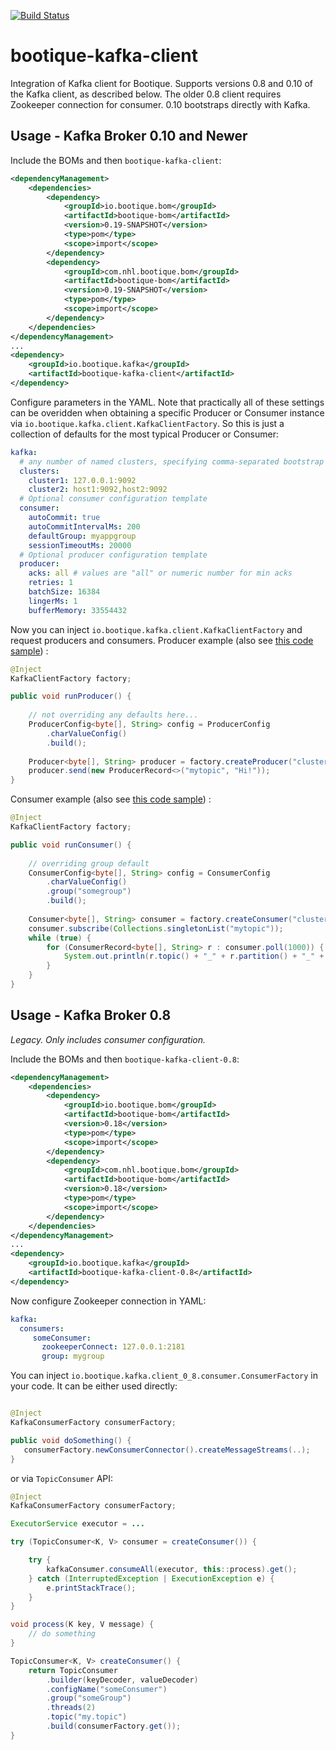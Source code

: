 [![Build Status](https://travis-ci.org/bootique/bootique-kafka-client.svg)](https://travis-ci.org/bootique/bootique-kafka-client)

# bootique-kafka-client

Integration of Kafka client for Bootique. Supports versions 0.8 and 0.10 of the Kafka client, as described below. The 
older 0.8 client requires Zookeeper connection for consumer. 0.10 bootstraps directly with Kafka.

## Usage - Kafka Broker 0.10 and Newer

Include the BOMs and then ```bootique-kafka-client```:
```xml
<dependencyManagement>
    <dependencies>
        <dependency>
            <groupId>io.bootique.bom</groupId>
            <artifactId>bootique-bom</artifactId>
            <version>0.19-SNAPSHOT</version>
            <type>pom</type>
            <scope>import</scope>
        </dependency>
        <dependency>
            <groupId>com.nhl.bootique.bom</groupId>
            <artifactId>bootique-bom</artifactId>
            <version>0.19-SNAPSHOT</version>
            <type>pom</type>
            <scope>import</scope>
        </dependency>
    </dependencies>
</dependencyManagement>
...
<dependency>
	<groupId>io.bootique.kafka</groupId>
	<artifactId>bootique-kafka-client</artifactId>
</dependency>
```

Configure parameters in the YAML. Note that practically all of these settings can be overidden when obtaining a 
specific Producer or Consumer instance via ```io.bootique.kafka.client.KafkaClientFactory```. So this is just a 
collection of defaults for the most typical Producer or Consumer:

```yaml
kafka:
  # any number of named clusters, specifying comma-separated bootstrap Kafka servers for each.
  clusters:
    cluster1: 127.0.0.1:9092
    cluster2: host1:9092,host2:9092
  # Optional consumer configuration template
  consumer:
    autoCommit: true
    autoCommitIntervalMs: 200
    defaultGroup: myappgroup
    sessionTimeoutMs: 20000
  # Optional producer configuration template
  producer:
    acks: all # values are "all" or numeric number for min acks
    retries: 1
    batchSize: 16384
    lingerMs: 1
    bufferMemory: 33554432
```

Now you can inject ```io.bootique.kafka.client.KafkaClientFactory``` and request producers and consumers. Producer 
example (also see [this code sample](https://github.com/bootique-examples/bootique-kafka-producer)) :
```java
@Inject
KafkaClientFactory factory;

public void runProducer() {
    
    // not overriding any defaults here...
    ProducerConfig<byte[], String> config = ProducerConfig
        .charValueConfig()
        .build();
    
    Producer<byte[], String> producer = factory.createProducer("cluster2", config);
    producer.send(new ProducerRecord<>("mytopic", "Hi!"));
}
```
Consumer example (also see [this code sample](https://github.com/bootique-examples/bootique-kafka-consumer)) :
```java
@Inject
KafkaClientFactory factory;

public void runConsumer() {
    
    // overriding group default
    ConsumerConfig<byte[], String> config = ConsumerConfig
        .charValueConfig()
        .group("somegroup")
        .build();
    
    Consumer<byte[], String> consumer = factory.createConsumer("cluster1", config);
    consumer.subscribe(Collections.singletonList("mytopic"));
    while (true) {
        for (ConsumerRecord<byte[], String> r : consumer.poll(1000)) {
            System.out.println(r.topic() + "_" + r.partition() + "_" + r.offset() + ": " + r.value());
        }
    }
}
```

## Usage - Kafka Broker 0.8

_Legacy. Only includes consumer configuration._

Include the BOMs and then ```bootique-kafka-client-0.8```:
```xml
<dependencyManagement>
    <dependencies>
        <dependency>
            <groupId>io.bootique.bom</groupId>
            <artifactId>bootique-bom</artifactId>
            <version>0.18</version>
            <type>pom</type>
            <scope>import</scope>
        </dependency>
        <dependency>
            <groupId>com.nhl.bootique.bom</groupId>
            <artifactId>bootique-bom</artifactId>
            <version>0.18</version>
            <type>pom</type>
            <scope>import</scope>
        </dependency>
    </dependencies>
</dependencyManagement>
...
<dependency>
	<groupId>io.bootique.kafka</groupId>
	<artifactId>bootique-kafka-client-0.8</artifactId>
</dependency>
```
Now configure Zookeeper connection in YAML:
```yml
kafka:
  consumers:
     someConsumer:
       zookeeperConnect: 127.0.0.1:2181
       group: mygroup
```
You can inject ```io.bootique.kafka.client_0_8.consumer.ConsumerFactory``` in your code. It can be either used directly:
```java

@Inject
KafkaConsumerFactory consumerFactory;

public void doSomething() {
   consumerFactory.newConsumerConnector().createMessageStreams(..);
}
```

or via ```TopicConsumer``` API:

```java
@Inject
KafkaConsumerFactory consumerFactory;

ExecutorService executor = ...

try (TopicConsumer<K, V> consumer = createConsumer()) {

    try {
        kafkaConsumer.consumeAll(executor, this::process).get();
    } catch (InterruptedException | ExecutionException e) {
		e.printStackTrace();
    }
}

void process(K key, V message) {
    // do something
}

TopicConsumer<K, V> createConsumer() {
	return TopicConsumer
		.builder(keyDecoder, valueDecoder)
		.configName("someConsumer")
		.group("someGroup")
		.threads(2)
		.topic("my.topic")
		.build(consumerFactory.get());
}

```